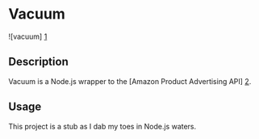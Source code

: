 # Vacuum

![vacuum] [1]

## Description

Vacuum is a Node.js wrapper to the [Amazon Product Advertising API]
[2].

## Usage

This project is a stub as I dab my toes in Node.js waters.

[1]: http://f.cl.ly/items/3s1S402E0v3j1g2A3O0R/vacuum.png
[2]: https://affiliate-program.amazon.co.uk/gp/advertising/api/detail/main.html
